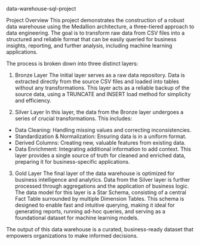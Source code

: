 data-warehouse-sql-project


Project Overview
This project demonstrates the construction of a robust data warehouse using the Medallion architecture, a three-tiered approach to data engineering. The goal is to transform raw data from CSV files into a structured and reliable format that can be easily queried for business insights, reporting, and further analysis, including machine learning applications.


The process is broken down into three distinct layers:

1. Bronze Layer
The initial layer serves as a raw data repository. Data is extracted directly from the source CSV files and loaded into tables without any transformations. This layer acts as a reliable backup of the source data, using a TRUNCATE and INSERT load method for simplicity and efficiency.

2. Silver Layer
In this layer, the data from the Bronze layer undergoes a series of crucial transformations. This includes:
- Data Cleaning: Handling missing values and correcting inconsistencies.
- Standardization & Normalization: Ensuring data is in a uniform format.
- Derived Columns: Creating new, valuable features from existing data.
- Data Enrichment: Integrating additional information to add context.
This layer provides a single source of truth for cleaned and enriched data, preparing it for business-specific applications.

3. Gold Layer
The final layer of the data warehouse is optimized for business intelligence and analytics. Data from the Silver layer is further processed through aggregations and the application of business logic. The data model for this layer is a Star Schema, consisting of a central Fact Table surrounded by multiple Dimension Tables. This schema is designed to enable fast and intuitive querying, making it ideal for generating reports, running ad-hoc queries, and serving as a foundational dataset for machine learning models.

The output of this data warehouse is a curated, business-ready dataset that empowers organizations to make informed decisions.
